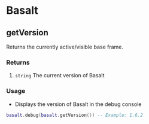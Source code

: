 # Basalt

## getVersion

Returns the currently active/visible base frame.

### Returns

1. `string` The current version of Basalt

### Usage

* Displays the version of Basalt in the debug console

```lua
basalt.debug(basalt.getVersion()) -- Example: 1.6.2
```
